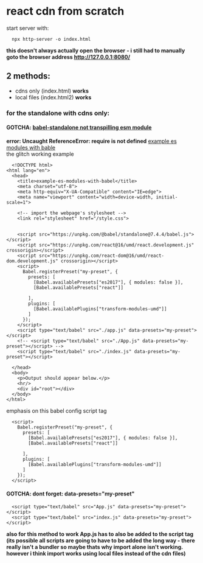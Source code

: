 # react cdn from scratch

start server with:
```
  npx http-server -o index.html
```
**this doesn't always actually open the browser**
**- i still had to manually goto the browser address http://127.0.0.1:8080/**

## 2 methods:
- cdns only (index.html) **works**
- local files (index.html2) **works**

### for the standalone with cdns only:

#### GOTCHA: [babel-standalone not transpilling esm module](https://github.com/babel/babel/issues/9976)   
**error: Uncaught ReferenceError: require is not defined**
[example es modules with bable](https://glitch.com/edit/#!/example-es-modules-with-babel?path=index.html%3A1%3A0)   
the glitch working example
```
  <!DOCTYPE html>
<html lang="en">
  <head>
    <title>example-es-modules-with-babel</title>
    <meta charset="utf-8">
    <meta http-equiv="X-UA-Compatible" content="IE=edge">
    <meta name="viewport" content="width=device-width, initial-scale=1">

    <!-- import the webpage's stylesheet -->
    <link rel="stylesheet" href="/style.css">


    <script src="https://unpkg.com/@babel/standalone@7.4.4/babel.js"></script>    
    <script src="https://unpkg.com/react@16/umd/react.development.js" crossorigin></script>
    <script src="https://unpkg.com/react-dom@16/umd/react-dom.development.js" crossorigin></script>  
    <script>
      Babel.registerPreset("my-preset", {
        presets: [
          [Babel.availablePresets["es2017"], { modules: false }],
          [Babel.availablePresets["react"]]

        ],
        plugins: [
          [Babel.availablePlugins["transform-modules-umd"]]
        ]        
      });
    </script>
    <script type="text/babel" src="./app.js" data-presets="my-preset"></script>
    <!-- <script type="text/babel" src="./App.js" data-presets="my-preset"></script> -->
    <script type="text/babel" src="./index.js" data-presets="my-preset"></script>

  </head>  
  <body>
    <p>Output should appear below.</p>
    <hr/>
    <div id="root"></div>
  </body>
</html>
```
emphasis on this babel config script tag
```
  <script>
    Babel.registerPreset("my-preset", {
      presets: [
        [Babel.availablePresets["es2017"], { modules: false }],
        [Babel.availablePresets["react"]]

      ],
      plugins: [
        [Babel.availablePlugins["transform-modules-umd"]]
      ]        
    });
  </script>
```


#### GOTCHA: dont forget: data-presets="my-preset"
```
  <script type="text/babel" src="App.js" data-presets="my-preset"></script>
  <script type="text/babel" src="index.js" data-presets="my-preset"></script>
```
**also for this method to work App.js has to also be added to the script tag (its possible all scripts are going to have to be added the long way - there really isn't a bundler so maybe thats why import alone isn't working.  however i think import works using local files instead of the cdn files)**
